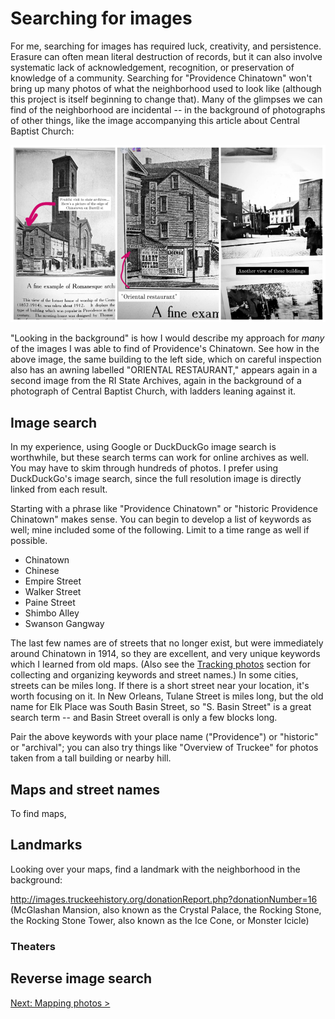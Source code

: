# Searching for images

For me, searching for images has required luck, creativity, and persistence. Erasure can often mean literal destruction of records, but it can also involve systematic lack of acknowledgement, recognition, or preservation of knowledge of a community. Searching for "Providence Chinatown" won't bring up many photos of what the neighborhood used to look like (although this project is itself beginning to change that). Many of the glimpses we can find of the neighborhood are incidental -- in the background of photographs of other things, like the image accompanying this article about Central Baptist Church:

![Central Baptist Church](images/images-central-baptist.png)

"Looking in the background" is how I would describe my approach for _many_ of the images I was able to find of Providence's Chinatown. See how in the above image, the same building to the left side, which on careful inspection also has an awning labelled "ORIENTAL RESTAURANT," appears again in a second image from the RI State Archives, again in the background of a photograph of Central Baptist Church, with ladders leaning against it.

## Image search

In my experience, using Google or DuckDuckGo image search is worthwhile, but these search terms can work for online archives as well. You may have to skim through hundreds of photos. I prefer using DuckDuckGo's image search, since the full resolution image is directly linked from each result.

Starting with a phrase like "Providence Chinatown" or "historic Providence Chinatown" makes sense. You can begin to develop a list of keywords as well; mine included some of the following. Limit to a time range as well if possible.

* Chinatown
* Chinese
* Empire Street
* Walker Street
* Paine Street
* Shimbo Alley
* Swanson Gangway

The last few names are of streets that no longer exist, but were immediately around Chinatown in 1914, so they are excellent, and very unique keywords which I learned from old maps. (Also see the [Tracking photos](tracking.md) section for collecting and organizing keywords and street names.) In some cities, streets can be miles long. If there is a short street near your location, it's worth focusing on it. In New Orleans, Tulane Street is miles long, but the old name for Elk Place was South Basin Street, so "S. Basin Street" is a great search term -- and Basin Street overall is only a few blocks long. 

Pair the above keywords with your place name ("Providence") or "historic" or "archival"; you can also try things like "Overview of Truckee" for photos taken from a tall building or nearby hill.

## Maps and street names

To find maps, 

## Landmarks

Looking over your maps, find a landmark with the neighborhood in the background: 

http://images.truckeehistory.org/donationReport.php?donationNumber=16 (McGlashan Mansion, also known as the Crystal Palace, the Rocking Stone, the Rocking Stone Tower, also known as the Ice Cone, or Monster Icicle)

### Theaters



## Reverse image search




[Next: Mapping photos >](mapping.md)
